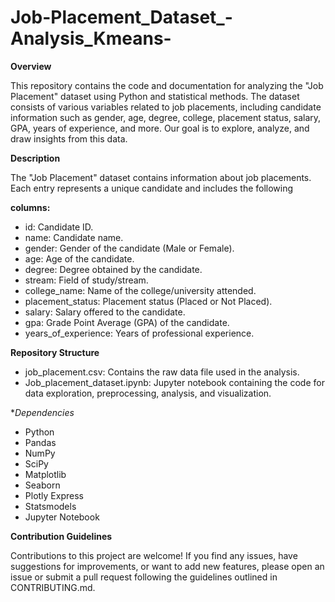 # Job-Placement_Dataset_-Analysis_Kmeans-

**Overview**

This repository contains the code and documentation for analyzing the "Job Placement" dataset using Python and statistical methods. The dataset consists of various variables related to job placements, including candidate information such as gender, age, degree, college, placement status, salary, GPA, years of experience, and more. Our goal is to explore, analyze, and draw insights from this data.

**Description**

The "Job Placement" dataset contains information about job placements. Each entry represents a unique candidate and includes the following 

**columns:**

- id: Candidate ID.
- name: Candidate name.
- gender: Gender of the candidate (Male or Female).
- age: Age of the candidate.
- degree: Degree obtained by the candidate.
- stream: Field of study/stream.
- college_name: Name of the college/university attended.
- placement_status: Placement status (Placed or Not Placed).
- salary: Salary offered to the candidate.
- gpa: Grade Point Average (GPA) of the candidate.
- years_of_experience: Years of professional experience.
  
**Repository Structure**

- job_placement.csv: Contains the raw data file used in the analysis.
- Job_placement_dataset.ipynb: Jupyter notebook containing the code for data exploration, preprocessing, analysis, and visualization.
  
**Dependencies*

- Python
- Pandas
- NumPy
- SciPy
- Matplotlib
- Seaborn
- Plotly Express
- Statsmodels
- Jupyter Notebook

**Contribution Guidelines**

Contributions to this project are welcome! If you find any issues, have suggestions for improvements, or want to add new features, please open an issue or submit a pull request following the guidelines outlined in CONTRIBUTING.md.
